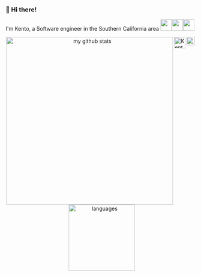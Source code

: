 ###  👋 Hi there!
I'm Kento, a Software engineer in the Southern California area <img src="https://media2.giphy.com/media/TiUn9ylege7lI7Dj2n/source.gif" width="30px"><img src="https://cdn.edu.buncee.com/rackspace/bnc-assets/animations/b7b0e81603cc2b33d502bb8e6280c096/859/1428011701_wavesbyyuki_01.gif" width="30px"><img src="http://fc05.deviantart.net/fs71/f/2011/161/5/2/happy_sun_by_vanillanade-d3ikqxc.gif" width="30px">

<!-- Linkedin link -->
<a href="https://www.linkedin.com/in/kmurata798/">
   <img align="right" alt="Kento Murata | LinkedIn" width="22px" src="https://pngmind.com/wp-content/uploads/2019/08/Linkedin-Logo-Png-Transparent-Background-1.png" />
</a>
<!-- Medium link -->
<a href="https://medium.com/@kmurata798">
  <img align="right" alt="Kento Murata | Medium" width="30px" src="https://cdn4.iconfinder.com/data/icons/social-media-2210/24/Medium-512.png" />
</a>

<!-- Github stats -->
<!-- Github Activity -->
<p align="center">
  <img src="https://github-readme-stats.vercel.app/api?username=kmurata798&show_icons=true&title_color=69f2ba&icon_color=7886e6&text_color=939eaf&bg_color=151515"   alt="my github stats" width="445"/>&nbsp;
<!-- Github Top langs-->
   <img src="https://github-readme-stats.vercel.app/api/top-langs/?username=kmurata798&layout=compact&show_icons=true&title_color=69f2ba&icon_color=fc8930&text_color=939eaf&bg_color=151515" alt="languages" height="176">
</p>
